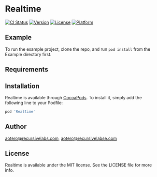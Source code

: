 # Realtime

[![CI Status](https://img.shields.io/travis/aotero@recursivelabs.com/Realtime.svg?style=flat)](https://travis-ci.org/aotero@recursivelabs.com/Realtime)
[![Version](https://img.shields.io/cocoapods/v/Realtime.svg?style=flat)](https://cocoapods.org/pods/Realtime)
[![License](https://img.shields.io/cocoapods/l/Realtime.svg?style=flat)](https://cocoapods.org/pods/Realtime)
[![Platform](https://img.shields.io/cocoapods/p/Realtime.svg?style=flat)](https://cocoapods.org/pods/Realtime)

## Example

To run the example project, clone the repo, and run `pod install` from the Example directory first.

## Requirements

## Installation

Realtime is available through [CocoaPods](https://cocoapods.org). To install
it, simply add the following line to your Podfile:

```ruby
pod 'Realtime'
```

## Author

aotero@recursivelabs.com, aotero@recursivelabse.com

## License

Realtime is available under the MIT license. See the LICENSE file for more info.
